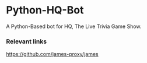 # Python-HQ-Bot
A Python-Based bot for HQ, The Live Trivia Game Show.


### Relevant links

https://github.com/james-proxy/james
